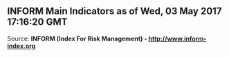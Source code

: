 ## INFORM Main Indicators as of Wed, 03 May 2017 17:16:20 GMT

Source: **INFORM (Index For Risk Management) - http://www.inform-index.org**